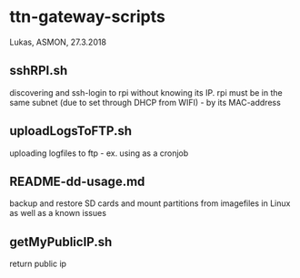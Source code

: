# ttn-gateway-scripts
Lukas, ASMON, 27.3.2018

## sshRPI.sh 
discovering and ssh-login to rpi without knowing its IP. rpi must be in the same subnet (due to set through DHCP from WIFI) - by its MAC-address
  
## uploadLogsToFTP.sh
uploading logfiles to ftp - ex. using as a cronjob  
  
## README-dd-usage.md
backup and restore SD cards and mount partitions from imagefiles in Linux as well as a known issues
  
## getMyPublicIP.sh
return public ip  
